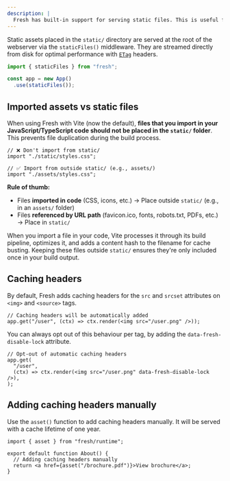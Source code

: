 ```yaml
---
description: |
  Fresh has built-in support for serving static files. This is useful for serving images, CSS, and other static assets.
---
```


Static assets placed in the `static/` directory are served at the root of the
webserver via the `staticFiles()` middleware. They are streamed directly from
disk for optimal performance with
[`ETag`](https://developer.mozilla.org/en-US/docs/Web/HTTP/Reference/Headers/ETag)
headers.

```ts main.ts
import { staticFiles } from "fresh";

const app = new App()
  .use(staticFiles());
```

## Imported assets vs static files

When using Fresh with Vite (now the default), **files that you import in your
JavaScript/TypeScript code should not be placed in the `static/` folder**. This
prevents file duplication during the build process.

```tsx client.ts
// ❌ Don't import from static/
import "./static/styles.css";

// ✅ Import from outside static/ (e.g., assets/)
import "./assets/styles.css";
```

**Rule of thumb:**

- Files **imported in code** (CSS, icons, etc.) → Place outside `static/`
  (e.g., in an `assets/` folder)
- Files **referenced by URL path** (favicon.ico, fonts, robots.txt, PDFs, etc.) → Place
  in `static/`

When you import a file in your code, Vite processes it through its build
pipeline, optimizes it, and adds a content hash to the filename for cache
busting. Keeping these files outside `static/` ensures they're only included
once in your build output.

## Caching headers

By default, Fresh adds caching headers for the `src` and `srcset` attributes on
`<img>` and `<source>` tags.

```tsx main.tsx
// Caching headers will be automatically added
app.get("/user", (ctx) => ctx.render(<img src="/user.png" />));
```

You can always opt out of this behaviour per tag, by adding the
`data-fresh-disable-lock` attribute.

```tsx main.tsx
// Opt-out of automatic caching headers
app.get(
  "/user",
  (ctx) => ctx.render(<img src="/user.png" data-fresh-disable-lock />),
);
```

## Adding caching headers manually

Use the `asset()` function to add caching headers manually. It will be served
with a cache lifetime of one year.

```tsx routes/about.tsx
import { asset } from "fresh/runtime";

export default function About() {
  // Adding caching headers manually
  return <a href={asset("/brochure.pdf")}>View brochure</a>;
}
```
